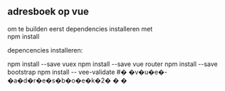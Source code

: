 ## adresboek op vue

om te builden eerst dependencies installeren met
<br>
npm install 


depencencies installeren:

npm install --save vuex
npm install --save vue router
npm install --save bootstrap
npm install -- vee-validate
#� �v�u�e�-�a�d�r�e�s�b�o�e�k�2�
�
�
